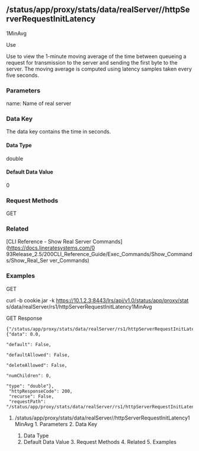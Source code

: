## /status/app/proxy/stats/data/realServer/<name>/httpServerRequestInitLatency
1MinAvg

Use

Use to view the 1-minute moving average of the time between queueing a request
for transmission to the server and sending the first byte to the server. The
moving average is computed using latency samples taken every five seconds.

### Parameters

name: Name of real server

### Data Key

The data key contains the time in seconds.

#### Data Type

double

#### Default Data Value

0

### Request Methods

GET

### Related

[CLI Reference - Show Real Server Commands](https://docs.lineratesystems.com/0
93Release_2.5/200CLI_Reference_Guide/Exec_Commands/Show_Commands/Show_Real_Ser
ver_Commands)

### Examples

GET

curl -b cookie.jar -k https://10.1.2.3:8443/lrs/api/v1.0/status/app/proxy/stat
s/data/realServer/rs1/httpServerRequestInitLatency1MinAvg

GET Response

    
    
    {"/status/app/proxy/stats/data/realServer/rs1/httpServerRequestInitLatency1MinAvg": {"data": 0.0,
                                                                                               "default": False,
                                                                                               "defaultAllowed": False,
                                                                                               "deleteAllowed": False,
                                                                                               "numChildren": 0,
                                                                                               "type": "double"},
     "httpResponseCode": 200,
     "recurse": False,
     "requestPath": "/status/app/proxy/stats/data/realServer/rs1/httpServerRequestInitLatency1MinAvg"}
    

  1. /status/app/proxy/stats/data/realServer/<name>/httpServerRequestInitLatency1MinAvg
    1. Parameters
    2. Data Key
      1. Data Type
      2. Default Data Value
    3. Request Methods
    4. Related
    5. Examples

